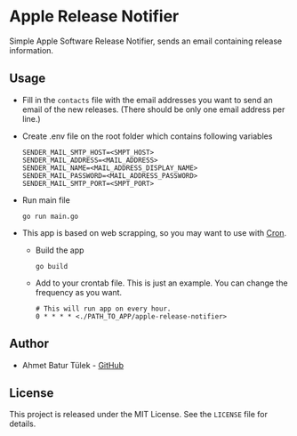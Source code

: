 # Apple Release Notifier

Simple Apple Software Release Notifier, sends an email containing release information.

## Usage

-   Fill in the `contacts` file with the email addresses you want to send an email of the new releases. (There should be only one email address per line.)

-   Create .env file on the root folder which contains following variables

    ```
    SENDER_MAIL_SMTP_HOST=<SMPT_HOST>
    SENDER_MAIL_ADDRESS=<MAIL_ADDRESS>
    SENDER_MAIL_NAME=<MAIL_ADDRESS_DISPLAY_NAME>
    SENDER_MAIL_PASSWORD=<MAIL_ADDRESS_PASSWORD>
    SENDER_MAIL_SMTP_PORT=<SMPT_PORT>
    ```

-   Run main file
    ```
    go run main.go
    ```
-   This app is based on web scrapping, so you may want to use with [Cron](https://en.wikipedia.org/wiki/Cron).
    -   Build the app
        ```
        go build
        ```
    -   Add to your crontab file. This is just an example. You can change the frequency as you want.
        ```
        # This will run app on every hour.
        0 * * * * <./PATH_TO_APP/apple-release-notifier>
        ```

## Author

-   Ahmet Batur Tülek - [GitHub](https://github.com/baturtulek)

## License

This project is released under the MIT License. See the `LICENSE` file for details.
